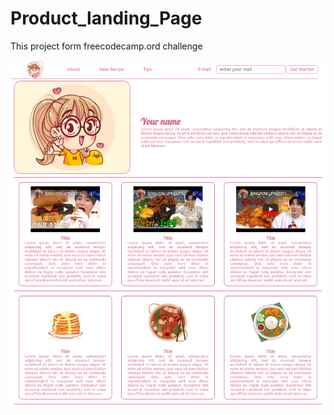 # Product_landing_Page
This project form freecodecamp.ord challenge

![landingpage](https://github.com/IndahSkr/Product_landing_Page/blob/8a627e206c77eab6bd632d22d12384363c276426/Product%20Landing%20.png)
